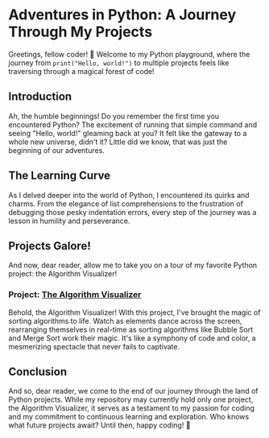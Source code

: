# Adventures in Python: A Journey Through My Projects

Greetings, fellow coder! 🐍 Welcome to my Python playground, where the journey from `print("Hello, world!")` to multiple projects feels like traversing through a magical forest of code!

## Introduction

Ah, the humble beginnings! Do you remember the first time you encountered Python? The excitement of running that simple command and seeing "Hello, world!" gleaming back at you? It felt like the gateway to a whole new universe, didn't it? Little did we know, that was just the beginning of our adventures.

## The Learning Curve

As I delved deeper into the world of Python, I encountered its quirks and charms. From the elegance of list comprehensions to the frustration of debugging those pesky indentation errors, every step of the journey was a lesson in humility and perseverance.

## Projects Galore!

And now, dear reader, allow me to take you on a tour of my favorite Python project: the Algorithm Visualizer!

### Project: [The Algorithm Visualizer](#https://github.com/Afrazsajid/python_projetcs/tree/main/algorithm%20visualizer)

Behold, the Algorithm Visualizer! With this project, I've brought the magic of sorting algorithms to life. Watch as elements dance across the screen, rearranging themselves in real-time as sorting algorithms like Bubble Sort and Merge Sort work their magic. It's like a symphony of code and color, a mesmerizing spectacle that never fails to captivate.

## Conclusion

And so, dear reader, we come to the end of our journey through the land of Python projects. While my repository may currently hold only one project, the Algorithm Visualizer, it serves as a testament to my passion for coding and my commitment to continuous learning and exploration. Who knows what future projects await? Until then, happy coding! 🚀
